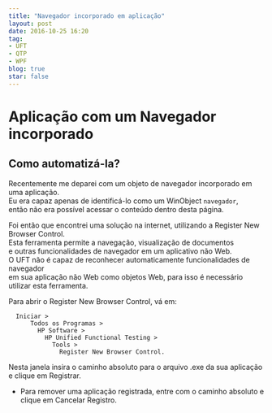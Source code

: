 ```yaml
---
title: "Navegador incorporado em aplicação"
layout: post
date: 2016-10-25 16:20
tag:
- UFT
- QTP
- WPF
blog: true
star: false
---
```


Aplicação com um Navegador incorporado
======================================
Como automatizá-la?
--------------------

Recentemente me deparei com um objeto de navegador incorporado em uma aplicação.  
Eu era capaz apenas de identificá-lo como um WinObject `navegador`,  
então não era possível acessar o conteúdo dentro desta página.

Foi então que encontrei uma solução na internet, utilizando a Register New Browser Control.  
Esta ferramenta permite a navegação, visualização de documentos  
e outras funcionalidades de navegador em um aplicativo não Web.  
O UFT não é capaz de reconhecer automaticamente funcionalidades de navegador  
em sua aplicação não Web como objetos Web, para isso é necessário utilizar esta ferramenta.  
  
  
Para abrir o Register New Browser Control, vá em: 
```
  Iniciar > 
      Todos os Programas > 
        HP Software > 
          HP Unified Functional Testing > 
            Tools > 
              Register New Browser Control.
```
  
Nesta janela insira o caminho absoluto para o arquivo .exe da sua aplicação e clique em Registrar.  
  
* Para remover uma aplicação registrada, entre com o caminho absoluto e clique em Cancelar Registro.  
